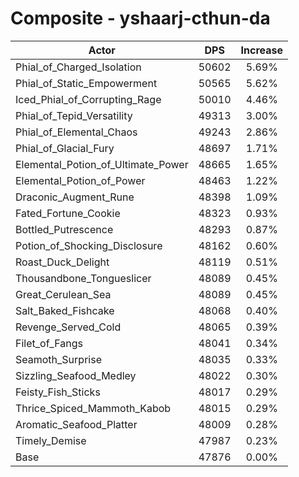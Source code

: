 # Composite - yshaarj-cthun-da
| Actor | DPS | Increase |
|---|:---:|:---:|
|Phial_of_Charged_Isolation|50602|5.69%|
|Phial_of_Static_Empowerment|50565|5.62%|
|Iced_Phial_of_Corrupting_Rage|50010|4.46%|
|Phial_of_Tepid_Versatility|49313|3.00%|
|Phial_of_Elemental_Chaos|49243|2.86%|
|Phial_of_Glacial_Fury|48697|1.71%|
|Elemental_Potion_of_Ultimate_Power|48665|1.65%|
|Elemental_Potion_of_Power|48463|1.22%|
|Draconic_Augment_Rune|48398|1.09%|
|Fated_Fortune_Cookie|48323|0.93%|
|Bottled_Putrescence|48293|0.87%|
|Potion_of_Shocking_Disclosure|48162|0.60%|
|Roast_Duck_Delight|48119|0.51%|
|Thousandbone_Tongueslicer|48089|0.45%|
|Great_Cerulean_Sea|48089|0.45%|
|Salt_Baked_Fishcake|48068|0.40%|
|Revenge_Served_Cold|48065|0.39%|
|Filet_of_Fangs|48041|0.34%|
|Seamoth_Surprise|48035|0.33%|
|Sizzling_Seafood_Medley|48022|0.30%|
|Feisty_Fish_Sticks|48017|0.29%|
|Thrice_Spiced_Mammoth_Kabob|48015|0.29%|
|Aromatic_Seafood_Platter|48009|0.28%|
|Timely_Demise|47987|0.23%|
|Base|47876|0.00%|
